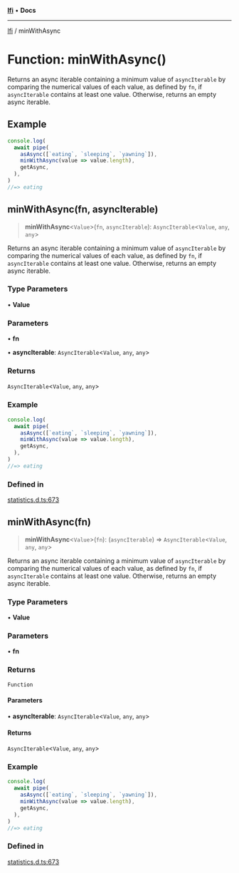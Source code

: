 [**lfi**](../readme.md) • **Docs**

***

[lfi](../globals.md) / minWithAsync

# Function: minWithAsync()

Returns an async iterable containing a minimum value of `asyncIterable` by
comparing the numerical values of each value, as defined by `fn`, if
`asyncIterable` contains at least one value. Otherwise, returns an empty
async iterable.

## Example

```js
console.log(
  await pipe(
    asAsync([`eating`, `sleeping`, `yawning`]),
    minWithAsync(value => value.length),
    getAsync,
  ),
)
//=> eating
```

## minWithAsync(fn, asyncIterable)

> **minWithAsync**\<`Value`\>(`fn`, `asyncIterable`): `AsyncIterable`\<`Value`, `any`, `any`\>

Returns an async iterable containing a minimum value of `asyncIterable` by
comparing the numerical values of each value, as defined by `fn`, if
`asyncIterable` contains at least one value. Otherwise, returns an empty
async iterable.

### Type Parameters

• **Value**

### Parameters

• **fn**

• **asyncIterable**: `AsyncIterable`\<`Value`, `any`, `any`\>

### Returns

`AsyncIterable`\<`Value`, `any`, `any`\>

### Example

```js
console.log(
  await pipe(
    asAsync([`eating`, `sleeping`, `yawning`]),
    minWithAsync(value => value.length),
    getAsync,
  ),
)
//=> eating
```

### Defined in

[statistics.d.ts:673](https://github.com/TomerAberbach/lfi/blob/d7a0f90dd72245d6efd6bd97c58a78b3f3028f25/src/operations/statistics.d.ts#L673)

## minWithAsync(fn)

> **minWithAsync**\<`Value`\>(`fn`): (`asyncIterable`) => `AsyncIterable`\<`Value`, `any`, `any`\>

Returns an async iterable containing a minimum value of `asyncIterable` by
comparing the numerical values of each value, as defined by `fn`, if
`asyncIterable` contains at least one value. Otherwise, returns an empty
async iterable.

### Type Parameters

• **Value**

### Parameters

• **fn**

### Returns

`Function`

#### Parameters

• **asyncIterable**: `AsyncIterable`\<`Value`, `any`, `any`\>

#### Returns

`AsyncIterable`\<`Value`, `any`, `any`\>

### Example

```js
console.log(
  await pipe(
    asAsync([`eating`, `sleeping`, `yawning`]),
    minWithAsync(value => value.length),
    getAsync,
  ),
)
//=> eating
```

### Defined in

[statistics.d.ts:673](https://github.com/TomerAberbach/lfi/blob/d7a0f90dd72245d6efd6bd97c58a78b3f3028f25/src/operations/statistics.d.ts#L673)
